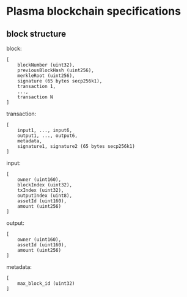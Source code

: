 # Plasma blockchain specifications

## block structure

block:

```
[
	blockNumber (uint32),
	previousBlockHash (uint256),
	merkleRoot (uint256),
	signature (65 bytes secp256k1),
	transaction 1,
	...,
	transaction N
]
```

transaction:

```
[
	input1, ..., input6,
	output1, ..., output6,
	metadata,
	signature1, signature2 (65 bytes secp256k1)
]
```

input:

```
[
	owner (uint160), 
	blockIndex (uint32), 
	txIndex (uint32), 
	outputIndex (uint8), 
	assetId (uint160), 
	amount (uint256)
]
```

output:

```
[
	owner (uint160), 
	assetId (uint160), 
	amount (uint256)
]
```

metadata:

```
[
	max_block_id (uint32)
]
```
